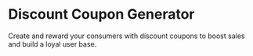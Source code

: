 # Discount Coupon Generator
 Create and reward your consumers with discount coupons to boost sales and build a loyal user base.

